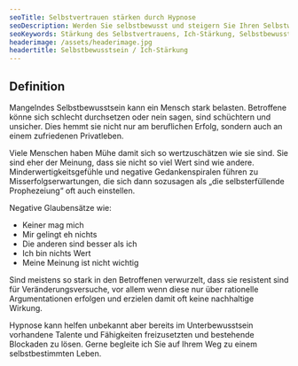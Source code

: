 ```yaml
---
seoTitle: Selbstvertrauen stärken durch Hypnose
seoDescription: Werden Sie selbstbewusst und steigern Sie Ihren Selbstwert
seoKeywords: Stärkung des Selbstvertrauens, Ich-Stärkung, Selbstbewusst Leben, Selbstbestimmt Leben, Selbstwertschätzung, Selbstliebe, innere Talente entdecken, innerer Selbstwert steigern, grösserer Selbstwert, innere Ressourcen stärken, Selbstzweifel beseitigen, Stark sein, Selbstbewusst auftreten, Nein-Sagen können, positives Selbstbild
headerimage: /assets/headerimage.jpg
headertitle: Selbstbewusstsein / Ich-Stärkung
---
```


## Definition
Mangelndes Selbstbewusstsein kann ein Mensch stark belasten. Betroffene könne sich schlecht durchsetzen oder nein sagen, sind schüchtern und unsicher. Dies hemmt sie nicht nur am beruflichen Erfolg, sondern auch an einem zufriedenen Privatleben.

Viele Menschen haben Mühe damit sich so wertzuschätzen wie sie sind. Sie sind eher der Meinung, dass sie nicht so viel Wert sind wie andere. Minderwertigkeitsgefühle und negative Gedankenspiralen führen zu Misserfolgserwartungen, die sich dann sozusagen als „die selbsterfüllende Prophezeiung“ oft auch einstellen.

Negative Glaubensätze wie:
* Keiner mag mich
* Mir gelingt eh nichts
* Die anderen sind besser als ich 
* Ich bin nichts Wert
* Meine Meinung ist nicht wichtig <br/>

Sind meistens so stark in den Betroffenen verwurzelt, dass sie resistent sind für Veränderungsversuche, vor allem wenn diese nur über rationelle Argumentationen erfolgen und erzielen damit oft keine nachhaltige Wirkung.

Hypnose kann helfen unbekannt aber bereits im Unterbewusstsein vorhandene Talente und Fähigkeiten freizusetzten und bestehende Blockaden zu lösen. Gerne begleite ich Sie auf Ihrem Weg zu einem selbstbestimmten Leben.
